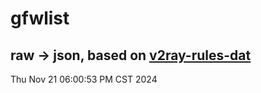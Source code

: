 # gfwlist
## raw -> json, based on [v2ray-rules-dat](https://github.com/Loyalsoldier/v2ray-rules-dat)
Thu Nov 21 06:00:53 PM CST 2024

